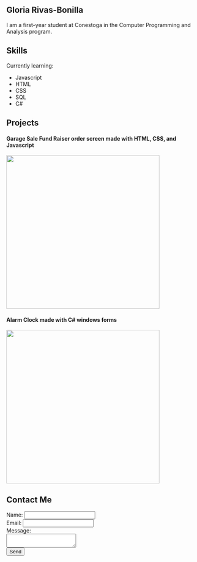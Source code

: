 ## Gloria Rivas-Bonilla

I am a first-year student at Conestoga in the Computer Programming and Analysis program.

## Skills

Currently learning:
- Javascript
- HTML
- CSS
- SQL
- C#

## Projects

<figcaption>
  <h4>Garage Sale Fund Raiser order screen made with HTML, CSS, and Javascript</h4>
</figcaption>
<img src="https://user-images.githubusercontent.com/102302853/159956599-3220eb66-3f1d-41ac-bfad-8eb0485e130e.png" width="400">


<figcaption>
  <h4>Alarm Clock made with C# windows forms</h4>
</figcaption>
<img src="https://user-images.githubusercontent.com/102302853/159958048-702f4aa4-0913-41af-8681-64987d9d8bb3.png" width="400">

## Contact Me

<form>
  <label>Name: </label>
  <input type="text">
  <br>
  <label>Email: </label>
  <input type="email">
  <br>
  <label>Message: </label>
  <br>
  <textarea></textarea>
  <br>
  <button type="submit">Send</button>
</form>
